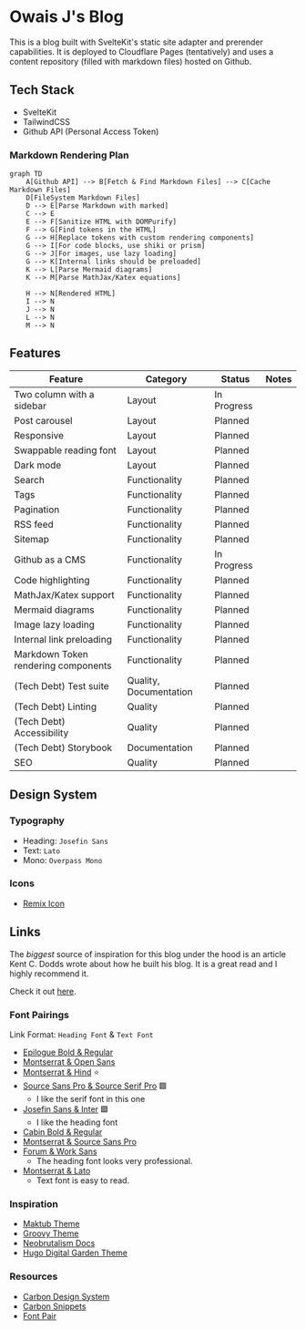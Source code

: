 # Owais J's Blog

This is a blog built with SvelteKit's static site adapter and prerender
capabilities. It is deployed to Cloudflare Pages (tentatively) and uses
a content repository (filled with markdown files) hosted on Github.

## Tech Stack

- SvelteKit
- TailwindCSS
- Github API (Personal Access Token)

### Markdown Rendering Plan

```mermaid
graph TD
    A[Github API] --> B[Fetch & Find Markdown Files] --> C[Cache Markdown Files]
    D[FileSystem Markdown Files]
    D --> E[Parse Markdown with marked]
    C --> E
    E --> F[Sanitize HTML with DOMPurify]
    F --> G[Find tokens in the HTML]
    G --> H[Replace tokens with custom rendering components]
    G --> I[For code blocks, use shiki or prism]
    G --> J[For images, use lazy loading]
    G --> K[Internal links should be preloaded]
    K --> L[Parse Mermaid diagrams]
    K --> M[Parse MathJax/Katex equations]

    H --> N[Rendered HTML]
    I --> N
    J --> N
    L --> N
    M --> N
```

## Features

| Feature | Category | Status | Notes |
| --- | --- | --- | --- |
| Two column with a sidebar | Layout | In Progress  |  |
| Post carousel | Layout | Planned |  |
| Responsive | Layout | Planned |  |
| Swappable reading font | Layout | Planned |  |
| Dark mode | Layout | Planned |  |
| Search | Functionality | Planned |  |
| Tags | Functionality | Planned |  |
| Pagination | Functionality | Planned |  |
| RSS feed | Functionality | Planned |  |
| Sitemap | Functionality | Planned |  |
| Github as a CMS | Functionality |  In Progress |  |
| Code highlighting | Functionality |  Planned |  |
| MathJax/Katex support | Functionality |  Planned |  |
| Mermaid diagrams | Functionality |  Planned |  |
| Image lazy loading | Functionality |  Planned |  |
| Internal link preloading | Functionality |  Planned |  |
| Markdown Token rendering components | Functionality |  Planned |  |
| (Tech Debt) Test suite | Quality, Documentation |  Planned |  |
| (Tech Debt) Linting | Quality |  Planned |  |
| (Tech Debt) Accessibility | Quality |  Planned |  |
| (Tech Debt) Storybook | Documentation |  Planned |  |
| SEO | Quality |  Planned |  |

## Design System

### Typography

- Heading: `Josefin Sans`
- Text: `Lato`
- Mono: `Overpass Mono`

### Icons

- [Remix Icon](https://remixicon.com/)

## Links

The *biggest* source of inspiration for this blog under the hood is an article
Kent C. Dodds wrote about how he built his blog. It is a great read and I highly
recommend it.

Check it out [here](https://kentcdodds.com/blog/how-i-built-a-modern-website-in-2021).

### Font Pairings

Link Format: `Heading Font` & `Text Font`

- [Epilogue Bold & Regular](https://www.fontpair.co/pairings/epilogue-bold-regular)
- [Montserrat & Open Sans](https://www.fontpair.co/pairings/montserrat-open-sans)
- [Montserrat & Hind](https://www.fontpair.co/pairings/montserrat-hind) ⭐️
- [Source Sans Pro & Source Serif Pro](https://www.fontpair.co/pairings/source-sans-pro-source-serif-pro) 🟩
    - I like the serif font in this one
- [Josefin Sans & Inter](https://www.fontpair.co/pairings/josefin-sans-inter) 🟩
    - I like the heading font
- [Cabin Bold & Regular](https://www.fontpair.co/pairings/cabin-bold-cabin-regular)
- [Montserrat & Source Sans Pro](https://www.fontpair.co/pairings/montserrat-source-sans-pro)
- [Forum & Work Sans](https://www.fontpair.co/pairings/forum-work-sans)
    - The heading font looks very professional.
- [Montserrat & Lato](https://www.fontpair.co/pairings/montserrat-lato)
    - Text font is easy to read.

### Inspiration

- [Maktub Theme](https://themeforest.net/item/maktub-minimal-lightweight-blog-for-wordpress/38348402)
- [Groovy Theme](https://themeforest.net/item/groovy-modern-lightweight-blog-for-wordpress/42876785)
- [Neobrutalism Docs](https://www.neobrutalism.dev/docs/)
- [Hugo Digital Garden Theme](https://github.com/apvarun/digital-garden-hugo-theme)

### Resources

- [Carbon Design System](https://www.carbondesignsystem.com/)
- [Carbon Snippets](https://carbon.now.sh/)
- [Font Pair](https://www.fontpair.co/)
